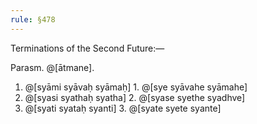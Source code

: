 ```yaml
---
rule: §478
---
```


Terminations of the Second Future:—

Parasm. @[ātmane].

1. @[syāmi syāvaḥ syāmaḥ] 1. @[sye syāvahe syāmahe]
2. @[syasi syathaḥ syatha] 2. @[syase syethe syadhve]
3. @[syati syataḥ syanti] 3. @[syate syete syante]